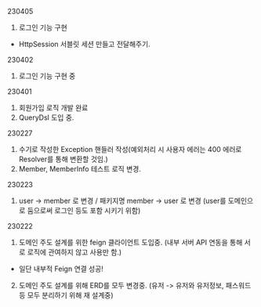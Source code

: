 230405
1. 로그인 기능 구현
 - HttpSession 서블릿 세션 만들고 전달해주기.

230402
1. 로그인 기능 구현 중

230401
1. 회원가입 로직 개발 완료
2. QueryDsl 도입 중.

230227
1. 수기로 작성한 Exception 핸들러 작성(예외처리 시 사용자 에러는 400 에러로 Resolver를 통해 변환할 것임.) 
2. Member, MemberInfo 테스트 로직 변경. 

230223
1. user -> member 로 변경 / 패키지명 member -> user 로 변경 (user를 도메인으로 둠으로써 로그인 등도 포함 시키기 위함)

230222
1. 도메인 주도 설계를 위한 feign 클라이언트 도입중. (내부 서버 API 연동을 통해 서로 로직에 관여하지 않고 사용만 함.)
  - 일단 내부적 Feign 연결 성공!
2. 도메인 주도 설계를 위해 ERD를 모두 변경중. (유저 -> 유저와 유저정보, 패스워드 등 모두 분리하기 위해 재 설계중)